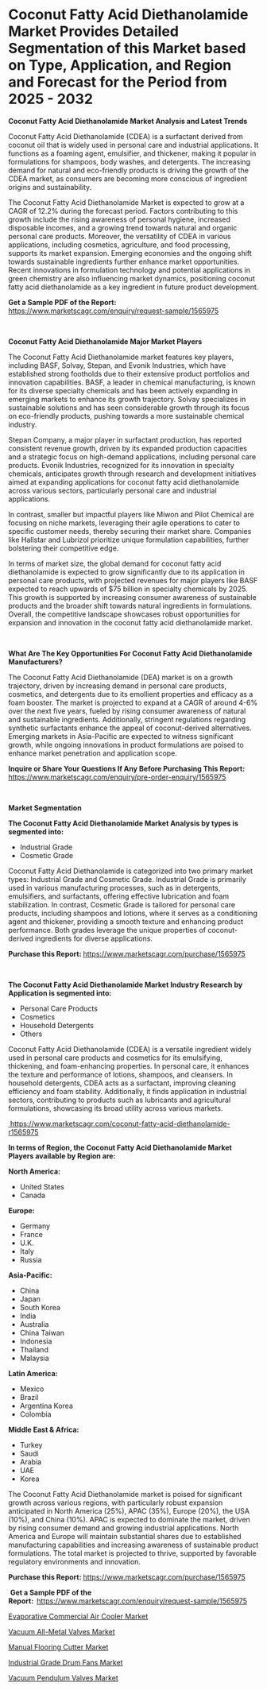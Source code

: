 <p><h1>Coconut Fatty Acid Diethanolamide Market Provides Detailed Segmentation of this Market based on Type, Application, and Region and Forecast for the Period from 2025 - 2032</h1></p><p><strong>Coconut Fatty Acid Diethanolamide Market Analysis and Latest Trends</strong></p>
<p><p>Coconut Fatty Acid Diethanolamide (CDEA) is a surfactant derived from coconut oil that is widely used in personal care and industrial applications. It functions as a foaming agent, emulsifier, and thickener, making it popular in formulations for shampoos, body washes, and detergents. The increasing demand for natural and eco-friendly products is driving the growth of the CDEA market, as consumers are becoming more conscious of ingredient origins and sustainability.</p><p>The Coconut Fatty Acid Diethanolamide Market is expected to grow at a CAGR of 12.2% during the forecast period. Factors contributing to this growth include the rising awareness of personal hygiene, increased disposable incomes, and a growing trend towards natural and organic personal care products. Moreover, the versatility of CDEA in various applications, including cosmetics, agriculture, and food processing, supports its market expansion. Emerging economies and the ongoing shift towards sustainable ingredients further enhance market opportunities. Recent innovations in formulation technology and potential applications in green chemistry are also influencing market dynamics, positioning coconut fatty acid diethanolamide as a key ingredient in future product development.</p></p>
<p><strong>Get a Sample PDF of the Report:&nbsp;</strong> <a href="https://www.marketscagr.com/enquiry/request-sample/1565975?utm_campaign=3495&utm_medium=2&utm_source=Github&utm_content=ia&utm_term=31032025&utm_id=coconut-fatty-acid-diethanolamide">https://www.marketscagr.com/enquiry/request-sample/1565975</a></p>
<p>&nbsp;</p>
<p><strong>Coconut Fatty Acid Diethanolamide Major Market Players</strong></p>
<p><p>The Coconut Fatty Acid Diethanolamide market features key players, including BASF, Solvay, Stepan, and Evonik Industries, which have established strong footholds due to their extensive product portfolios and innovation capabilities. BASF, a leader in chemical manufacturing, is known for its diverse specialty chemicals and has been actively expanding in emerging markets to enhance its growth trajectory. Solvay specializes in sustainable solutions and has seen considerable growth through its focus on eco-friendly products, pushing towards a more sustainable chemical industry.</p><p>Stepan Company, a major player in surfactant production, has reported consistent revenue growth, driven by its expanded production capacities and a strategic focus on high-demand applications, including personal care products. Evonik Industries, recognized for its innovation in specialty chemicals, anticipates growth through research and development initiatives aimed at expanding applications for coconut fatty acid diethanolamide across various sectors, particularly personal care and industrial applications.</p><p>In contrast, smaller but impactful players like Miwon and Pilot Chemical are focusing on niche markets, leveraging their agile operations to cater to specific customer needs, thereby securing their market share. Companies like Hallstar and Lubrizol prioritize unique formulation capabilities, further bolstering their competitive edge.</p><p>In terms of market size, the global demand for coconut fatty acid diethanolamide is expected to grow significantly due to its application in personal care products, with projected revenues for major players like BASF expected to reach upwards of $75 billion in specialty chemicals by 2025. This growth is supported by increasing consumer awareness of sustainable products and the broader shift towards natural ingredients in formulations. Overall, the competitive landscape showcases robust opportunities for expansion and innovation in the coconut fatty acid diethanolamide market.</p></p>
<p>&nbsp;</p>
<p><strong>What Are The Key Opportunities For Coconut Fatty Acid Diethanolamide Manufacturers?</strong></p>
<p><p>The Coconut Fatty Acid Diethanolamide (DEA) market is on a growth trajectory, driven by increasing demand in personal care products, cosmetics, and detergents due to its emollient properties and efficacy as a foam booster. The market is projected to expand at a CAGR of around 4-6% over the next five years, fueled by rising consumer awareness of natural and sustainable ingredients. Additionally, stringent regulations regarding synthetic surfactants enhance the appeal of coconut-derived alternatives. Emerging markets in Asia-Pacific are expected to witness significant growth, while ongoing innovations in product formulations are poised to enhance market penetration and application scope.</p></p>
<p><strong>Inquire or Share Your Questions If Any Before Purchasing This Report:</strong> <a href="https://www.marketscagr.com/enquiry/pre-order-enquiry/1565975?utm_campaign=3495&utm_medium=2&utm_source=Github&utm_content=ia&utm_term=31032025&utm_id=coconut-fatty-acid-diethanolamide">https://www.marketscagr.com/enquiry/pre-order-enquiry/1565975</a></p>
<p>&nbsp;</p>
<p><strong>Market Segmentation</strong></p>
<p><strong>The Coconut Fatty Acid Diethanolamide Market Analysis by types is segmented into:</strong></p>
<p><ul><li>Industrial Grade</li><li>Cosmetic Grade</li></ul></p>
<p><p>Coconut Fatty Acid Diethanolamide is categorized into two primary market types: Industrial Grade and Cosmetic Grade. Industrial Grade is primarily used in various manufacturing processes, such as in detergents, emulsifiers, and surfactants, offering effective lubrication and foam stabilization. In contrast, Cosmetic Grade is tailored for personal care products, including shampoos and lotions, where it serves as a conditioning agent and thickener, providing a smooth texture and enhancing product performance. Both grades leverage the unique properties of coconut-derived ingredients for diverse applications.</p></p>
<p><strong>Purchase this Report:&nbsp;</strong><a href="https://www.marketscagr.com/purchase/1565975?utm_campaign=3495&utm_medium=2&utm_source=Github&utm_content=ia&utm_term=31032025&utm_id=coconut-fatty-acid-diethanolamide">https://www.marketscagr.com/purchase/1565975</a></p>
<p>&nbsp;</p>
<p><strong>The Coconut Fatty Acid Diethanolamide Market Industry Research by Application is segmented into:</strong></p>
<p><ul><li>Personal Care Products</li><li>Cosmetics</li><li>Household Detergents</li><li>Others</li></ul></p>
<p><p>Coconut Fatty Acid Diethanolamide (CDEA) is a versatile ingredient widely used in personal care products and cosmetics for its emulsifying, thickening, and foam-enhancing properties. In personal care, it enhances the texture and performance of lotions, shampoos, and cleansers. In household detergents, CDEA acts as a surfactant, improving cleaning efficiency and foam stability. Additionally, it finds application in industrial sectors, contributing to products such as lubricants and agricultural formulations, showcasing its broad utility across various markets.</p></p>
<p><a href="https://www.marketscagr.com/coconut-fatty-acid-diethanolamide-r1565975?utm_campaign=3495&utm_medium=2&utm_source=Github&utm_content=ia&utm_term=31032025&utm_id=coconut-fatty-acid-diethanolamide">&nbsp;https://www.marketscagr.com/coconut-fatty-acid-diethanolamide-r1565975</a></p>
<p><strong>In terms of Region, the Coconut Fatty Acid Diethanolamide Market Players available by Region are:</strong></p>
<p>
    <p> <strong> North America: </strong>
        <ul>
            <li>United States</li>
            <li>Canada</li>
        </ul>
        </p> 
    <p> <strong> Europe: </strong>
        <ul>
            <li>Germany</li>
            <li>France</li>
            <li>U.K.</li>
            <li>Italy</li>
            <li>Russia</li>
        </ul>
        </p> 
    <p> <strong> Asia-Pacific: </strong>
        <ul>
            <li>China</li>
            <li>Japan</li>
            <li>South Korea</li>
            <li>India</li>
            <li>Australia</li>
            <li>China Taiwan</li>
            <li>Indonesia</li>
            <li>Thailand</li>
            <li>Malaysia</li>
        </ul>
        </p> 
    <p> <strong> Latin America: </strong>
        <ul>
            <li>Mexico</li>
            <li>Brazil</li>
            <li>Argentina Korea</li>
            <li>Colombia</li>
        </ul>
        </p> 
    <p> <strong> Middle East & Africa: </strong>
        <ul>
            <li>Turkey</li>
            <li>Saudi</li>
            <li>Arabia</li>
            <li>UAE</li>
            <li>Korea</li>
        </ul>
    </p>
    </p>
<p><p>The Coconut Fatty Acid Diethanolamide market is poised for significant growth across various regions, with particularly robust expansion anticipated in North America (25%), APAC (35%), Europe (20%), the USA (10%), and China (10%). APAC is expected to dominate the market, driven by rising consumer demand and growing industrial applications. North America and Europe will maintain substantial shares due to established manufacturing capabilities and increasing awareness of sustainable product formulations. The total market is projected to thrive, supported by favorable regulatory environments and innovation.</p></p>
<p><strong>Purchase this Report: </strong><a href="https://www.marketscagr.com/purchase/1565975?utm_campaign=3495&utm_medium=2&utm_source=Github&utm_content=ia&utm_term=31032025&utm_id=coconut-fatty-acid-diethanolamide">https://www.marketscagr.com/purchase/1565975</a></p>
<p>&nbsp;<strong>Get a Sample PDF of the Report:&nbsp;&nbsp;</strong><a href="https://www.marketscagr.com/enquiry/request-sample/1565975?utm_campaign=3495&utm_medium=2&utm_source=Github&utm_content=ia&utm_term=31032025&utm_id=coconut-fatty-acid-diethanolamide">https://www.marketscagr.com/enquiry/request-sample/1565975</a></p>
<p><strong></strong></p>
<p><p><a href="https://www.linkedin.com/pulse/comprehensive-report-evaporative-commercial-air-cooler-market-4msec?utm_campaign=3495&utm_medium=2&utm_source=Github&utm_content=ia&utm_term=31032025&utm_id=coconut-fatty-acid-diethanolamide">Evaporative Commercial Air Cooler Market</a></p><p><a href="https://www.linkedin.com/pulse/revenue-insights-growth-forecast-vacuum-all-metal-valves-industry-witfc?utm_campaign=3495&utm_medium=2&utm_source=Github&utm_content=ia&utm_term=31032025&utm_id=coconut-fatty-acid-diethanolamide">Vacuum All-Metal Valves Market</a></p><p><a href="https://www.linkedin.com/pulse/financial-insights-market-potential-manual-flooring-cutter-q5esf?utm_campaign=3495&utm_medium=2&utm_source=Github&utm_content=ia&utm_term=31032025&utm_id=coconut-fatty-acid-diethanolamide">Manual Flooring Cutter Market</a></p><p><a href="https://www.linkedin.com/pulse/industrial-grade-drum-fans-market-report-in-depth-analysis-118-8onvf?utm_campaign=3495&utm_medium=2&utm_source=Github&utm_content=ia&utm_term=31032025&utm_id=coconut-fatty-acid-diethanolamide">Industrial Grade Drum Fans Market</a></p><p><a href="https://www.linkedin.com/pulse/global-perspectives-vacuum-pendulum-valves-market-trends-challenges-hac1c?utm_campaign=3495&utm_medium=2&utm_source=Github&utm_content=ia&utm_term=31032025&utm_id=coconut-fatty-acid-diethanolamide">Vacuum Pendulum Valves Market</a></p></p>